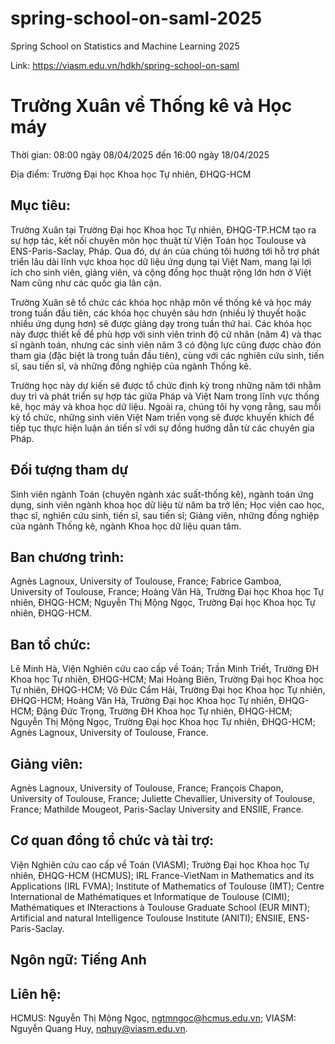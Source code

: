 # spring-school-on-saml-2025
Spring School on Statistics and Machine Learning 2025

Link: https://viasm.edu.vn/hdkh/spring-school-on-saml

# Trường Xuân về Thống kê và Học máy

Thời gian: 08:00 ngày 08/04/2025 đến 16:00 ngày 18/04/2025

Địa điểm: Trường Đại học Khoa học Tự nhiên, ĐHQG-HCM

## Mục tiêu: 

Trường Xuân tại Trường Đại học Khoa học Tự nhiên, ĐHQG-TP.HCM tạo ra sự hợp tác,  kết nối chuyên môn học thuật từ Viện Toán học Toulouse và ENS-Paris-Saclay, Pháp. Qua đó, dự án của chúng tôi hướng tới hỗ trợ phát triển lâu dài lĩnh vực khoa học dữ liệu ứng dụng tại Việt Nam, mang lại lợi ích cho sinh viên, giảng viên, và cộng đồng học thuật rộng lớn hơn ở Việt Nam cũng như các quốc gia lân cận. 

Trường Xuân sẽ tổ chức các khóa học nhập môn về thống kê và học máy trong tuần đầu tiên, các khóa học chuyên sâu hơn (nhiều lý thuyết hoặc nhiều ứng dụng hơn) sẽ được giảng dạy trong tuần thứ hai. Các khóa học này được thiết kế để phù hợp với sinh viên trình độ cử nhân (năm 4) và thạc sĩ  ngành toán, nhưng các sinh viên năm 3 có động lực cũng được chào đón tham gia (đặc biệt là trong tuần đầu tiên), cùng với các nghiên cứu sinh,  tiến sĩ, sau tiến sĩ, và những đồng nghiệp của ngành  Thống kê.

Trường học này dự kiến sẽ được tổ chức định kỳ trong những năm tới nhằm duy trì và phát triển sự hợp tác giữa Pháp và Việt Nam trong lĩnh vực thống kê, học máy và khoa học dữ liệu. Ngoài ra, chúng tôi hy vọng rằng, sau mỗi kỳ tổ chức, những sinh viên Việt Nam triển vọng sẽ được khuyến khích để tiếp tục thực hiện luận án tiến sĩ với sự đồng hướng dẫn từ các chuyên gia Pháp.

## Đối tượng tham dự

Sinh viên ngành Toán (chuyên ngành xác suất-thống kê), ngành toán ứng dụng, sinh viên ngành khoa học dữ liệu từ năm ba trở lên;
Học viên cao học, thạc sĩ, nghiên cứu sinh, tiến sĩ, sau tiến sĩ;
Giảng viên, những đồng nghiệp của ngành Thống kê, ngành Khoa học dữ liệu quan tâm.

## Ban chương trình:

Agnès Lagnoux, University of Toulouse, France;
Fabrice Gamboa, University of Toulouse, France;
Hoàng Văn Hà, Trường Đại học Khoa học Tự nhiên, ĐHQG-HCM;
Nguyễn Thị Mộng Ngọc, Trường Đại học Khoa học Tự nhiên, ĐHQG-HCM.

## Ban tổ chức:

Lê Minh Hà, Viện Nghiên cứu cao cấp về Toán;
Trần Minh Triết, Trường ĐH Khoa học Tự nhiên, ĐHQG-HCM;
Mai Hoàng Biên, Trường Đại học Khoa học Tự nhiên, ĐHQG-HCM;
Võ Đức Cẩm Hải, Trường Đại học Khoa học Tự nhiên, ĐHQG-HCM;
Hoàng Văn Hà, Trường Đại học Khoa học Tự nhiên, ĐHQG-HCM;
Đặng Đức Trọng, Trường ĐH Khoa học Tự nhiên, ĐHQG-HCM;
Nguyễn Thị Mộng Ngọc, Trường Đại học Khoa học Tự nhiên, ĐHQG-HCM;
Agnès Lagnoux, University of Toulouse, France.

## Giảng viên:

Agnès Lagnoux, University of Toulouse, France;
François Chapon, University of Toulouse, France;
Juliette Chevallier, University of Toulouse, France;
Mathilde Mougeot, Paris-Saclay University and ENSIIE, France.

## Cơ quan đồng tổ chức và tài trợ: 

Viện Nghiên cứu cao cấp về Toán (VIASM);
Trường Đại học Khoa học Tự nhiên, ĐHQG-HCM (HCMUS);
IRL France-VietNam in Mathematics and its Applications (IRL FVMA);
Institute of Mathematics of Toulouse (IMT);
Centre International de Mathématiques et Informatique de Toulouse (CIMI);
Mathématiques et INteractions à Toulouse Graduate School (EUR MINT);
Artificial and natural Intelligence Toulouse Institute (ANITI);
ENSIIE, ENS-Paris-Saclay.

## Ngôn ngữ: Tiếng Anh

## Liên hệ: 

HCMUS: Nguyễn Thị Mộng Ngọc, ngtmngoc@hcmus.edu.vn;
VIASM: Nguyễn Quang Huy, nqhuy@viasm.edu.vn.
